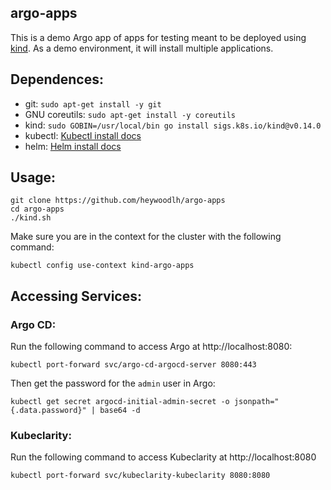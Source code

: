 ## argo-apps 

This is a demo Argo app of apps for testing meant to be deployed using [kind](https://kind.sigs.k8s.io/). As a demo environment, it will install multiple applications.

## Dependences:

- git: `sudo apt-get install -y git`
- GNU coreutils: `sudo apt-get install -y coreutils`
- kind: `sudo GOBIN=/usr/local/bin go install sigs.k8s.io/kind@v0.14.0`
- kubectl: [Kubectl install docs](https://kubernetes.io/docs/tasks/tools/install-kubectl-linux/)
- helm: [Helm install docs](https://helm.sh/docs/intro/install/)

## Usage:

```
git clone https://github.com/heywoodlh/argo-apps
cd argo-apps
./kind.sh
```

Make sure you are in the context for the cluster with the following command:

```
kubectl config use-context kind-argo-apps
```

## Accessing Services:

### Argo CD:

Run the following command to access Argo at http://localhost:8080:

```
kubectl port-forward svc/argo-cd-argocd-server 8080:443
```

Then get the password for the `admin` user in Argo:

```
kubectl get secret argocd-initial-admin-secret -o jsonpath="{.data.password}" | base64 -d
```

### Kubeclarity:

Run the following command to access Kubeclarity at http://localhost:8080

```
kubectl port-forward svc/kubeclarity-kubeclarity 8080:8080
```
